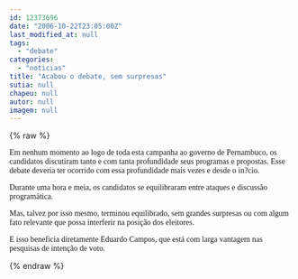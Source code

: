 ```yaml
---
id: 12373696
date: "2006-10-22T23:05:00Z"
last_modified_at: null
tags:
  - "debate"
categories:
  - "noticias"
title: "Acabou o debate, sem surpresas"
sutia: null
chapeu: null
autor: null
imagem: null
---
```

{% raw %}
<p><P><FONT face=Verdana>Em nenhum momento ao logo de toda esta campanha ao governo de Pernambuco, os candidatos discutiram tanto e com tanta profundidade seus programas e propostas. Esse debate deveria ter ocorrido com essa profundidade mais vezes e desde o in?cio.</FONT></P></p>
<p><P><FONT face=Verdana>Durante uma hora e meia, os candidatos se equilibraram entre ataques e discussão programática.</p>
<p> Mas, talvez por isso mesmo, terminou equilibrado, sem grandes surpresas ou com algum fato relevante que possa interferir na posição dos eleitores.</FONT></P></p>
<p><P><FONT face=Verdana>E isso beneficia diretamente Eduardo Campos, que está com larga vantagem nas pesquisas de intenção de voto.</FONT></P> </p>
{% endraw %}